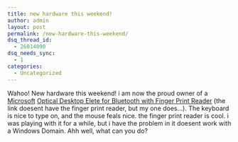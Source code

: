 ```yaml
---
title: new hardware this weekend!
author: admin
layout: post
permalink: /new-hardware-this-weekend/
dsq_thread_id:
  - 26014090
dsq_needs_sync:
  - 1
categories:
  - Uncategorized
---
```

Wahoo!&nbsp;New hardware this weekend! i am now the proud owner of a [Microsoft][1] [Optical Desktop Elete for Bluetooth with Finger Print Reader][2]&nbsp;(the link doesent have the finger print reader, but my one does&hellip;). The keyboard is nice to type on, and the mouse feals nice. the finger print reader is cool. i was playing with it for a while, but i have the problem in it doesent work with a Windows Domain. Ahh well, what can you do?

 [1]: http://www.microsoft.com/
 [2]: http://www.microsoft.com/hardware/mouseandkeyboard/productdetails.aspx?pid=033